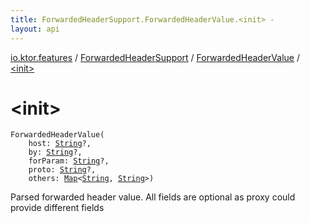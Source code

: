 ```yaml
---
title: ForwardedHeaderSupport.ForwardedHeaderValue.<init> - 
layout: api
---
```


<div class='api-docs-breadcrumbs'><a href="../../index.html">io.ktor.features</a> / <a href="../index.html">ForwardedHeaderSupport</a> / <a href="index.html">ForwardedHeaderValue</a> / <a href="./-init-.html">&lt;init&gt;</a></div>

# &lt;init&gt;

<div class="signature"><code><span class="identifier">ForwardedHeaderValue</span><span class="symbol">(</span><br/>&nbsp;&nbsp;&nbsp;&nbsp;<span class="parameterName" id="io.ktor.features.ForwardedHeaderSupport.ForwardedHeaderValue$<init>(kotlin.String, kotlin.String, kotlin.String, kotlin.String, kotlin.collections.Map((kotlin.String, )))/host">host</span><span class="symbol">:</span>&nbsp;<a href="https://kotlinlang.org/api/latest/jvm/stdlib/kotlin/-string/index.html"><span class="identifier">String</span></a><span class="symbol">?</span><span class="symbol">, </span><br/>&nbsp;&nbsp;&nbsp;&nbsp;<span class="parameterName" id="io.ktor.features.ForwardedHeaderSupport.ForwardedHeaderValue$<init>(kotlin.String, kotlin.String, kotlin.String, kotlin.String, kotlin.collections.Map((kotlin.String, )))/by">by</span><span class="symbol">:</span>&nbsp;<a href="https://kotlinlang.org/api/latest/jvm/stdlib/kotlin/-string/index.html"><span class="identifier">String</span></a><span class="symbol">?</span><span class="symbol">, </span><br/>&nbsp;&nbsp;&nbsp;&nbsp;<span class="parameterName" id="io.ktor.features.ForwardedHeaderSupport.ForwardedHeaderValue$<init>(kotlin.String, kotlin.String, kotlin.String, kotlin.String, kotlin.collections.Map((kotlin.String, )))/forParam">forParam</span><span class="symbol">:</span>&nbsp;<a href="https://kotlinlang.org/api/latest/jvm/stdlib/kotlin/-string/index.html"><span class="identifier">String</span></a><span class="symbol">?</span><span class="symbol">, </span><br/>&nbsp;&nbsp;&nbsp;&nbsp;<span class="parameterName" id="io.ktor.features.ForwardedHeaderSupport.ForwardedHeaderValue$<init>(kotlin.String, kotlin.String, kotlin.String, kotlin.String, kotlin.collections.Map((kotlin.String, )))/proto">proto</span><span class="symbol">:</span>&nbsp;<a href="https://kotlinlang.org/api/latest/jvm/stdlib/kotlin/-string/index.html"><span class="identifier">String</span></a><span class="symbol">?</span><span class="symbol">, </span><br/>&nbsp;&nbsp;&nbsp;&nbsp;<span class="parameterName" id="io.ktor.features.ForwardedHeaderSupport.ForwardedHeaderValue$<init>(kotlin.String, kotlin.String, kotlin.String, kotlin.String, kotlin.collections.Map((kotlin.String, )))/others">others</span><span class="symbol">:</span>&nbsp;<a href="https://kotlinlang.org/api/latest/jvm/stdlib/kotlin.collections/-map/index.html"><span class="identifier">Map</span></a><span class="symbol">&lt;</span><a href="https://kotlinlang.org/api/latest/jvm/stdlib/kotlin/-string/index.html"><span class="identifier">String</span></a><span class="symbol">,</span>&nbsp;<a href="https://kotlinlang.org/api/latest/jvm/stdlib/kotlin/-string/index.html"><span class="identifier">String</span></a><span class="symbol">&gt;</span><span class="symbol">)</span></code></div>

Parsed forwarded header value. All fields are optional as proxy could provide different fields

